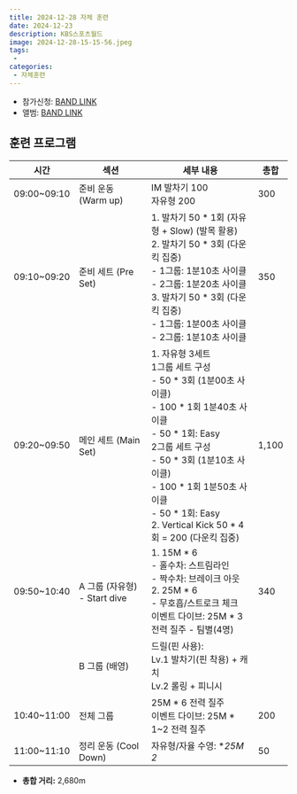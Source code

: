 ```yaml
---
title: 2024-12-28 자체 훈련
date: 2024-12-23
description: KBS스포츠월드
image: 2024-12-28-15-15-56.jpeg
tags:
 - 
categories:
 - 자체훈련
---
```


- 참가신청: [BAND LINK](https://band.us/band/93484357/schedule/4%2F93484357%2F548827662%2F19700101)
- 앨범: [BAND LINK](https://band.us/band/93484357/album/84021936)

## 훈련 프로그램

| 시간          | 섹션            | 세부 내용                                                                                                                                                                                                                                  | 총합  |
|---------------|-----------------|------------------------------------------------------------------------------------------------------------------------------------------------------------------------------------------------------------------------------------------|-------|
| 09:00~09:10   | 준비 운동 (Warm up) | IM 발차기 100 <br> 자유형 200                                                                                                                                                                                         | 300   |
| 09:10~09:20   | 준비 세트 (Pre Set) | 1. 발차기 50 * 1회 (자유형 + Slow) (발목 활용) <br> 2. 발차기 50 * 3회 (다운킥 집중) <br> - 1그룹: 1분10초 사이클 <br> - 2그룹: 1분20초 사이클 <br> 3. 발차기 50 * 3회 (다운킥 집중) <br> - 1그룹: 1분00초 사이클 <br> - 2그룹: 1분10초 사이클 | 350   |
| 09:20~09:50   | 메인 세트 (Main Set) | 1. 자유형 3세트 <br> 1그룹 세트 구성<br> - 50 * 3회 (1분00초 사이클) <br> - 100 * 1회 1분40초 사이클 <br> - 50 * 1회: Easy <br> 2그룹 세트 구성<br> - 50 * 3회 (1분10초 사이클) <br> - 100 * 1회 1분50초 사이클 <br> - 50 * 1회: Easy <br> 2. Vertical Kick 50 * 4회 = 200 (다운킥 집중) | 1,100   |
| 09:50~10:40   | A 그룹 (자유형) - Start dive    | 1. 15M * 6 <br> - 홀수차: 스트림라인 <br> - 짝수차: 브레이크 아웃 <br> 2. 25M * 6 <br> - 무호흡/스트로크 체크 <br> 이벤트 다이브: 25M * 3 전력 질주 - 팀별(4명)                                                                                 | 340   |
|               | B 그룹 (배영)       | 드릴(핀 사용): <br> Lv.1 발차기(핀 착용) + 캐치 <br> Lv.2 롤링 + 피니시                                                                                                                                                                |       |
| 10:40~11:00   | 전체 그룹           | 25M * 6 전력 질주 <br> 이벤트 다이브: 25M * 1~2 전력 질주                                                                                                                                                                               | 200   |
| 11:00~11:10   | 정리 운동 (Cool Down) | 자유형/자율 수영: **25M *2**                                                                                                                                                                                                          | 50    |

- **총합 거리:** 2,680m
